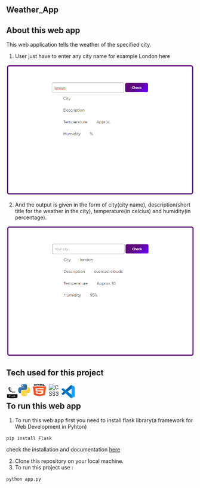 ## Weather_App

## About this web app

This web application tells the weather of the specified city. 

1. User just have to enter any city name for example London here

![This is an image](static/city.png)
<br>

2. And the output is given in the form of city(city name), description(short title for the weather in the city), temperature(in celcius) and humidity(in percentage).

![This is an image](static/output.png)
<br>

## Tech used for this project
<a href="https://palletsprojects.com/p/flask/"> <img width="32" height="40" align="left" alt="Flask "  src="static/icons/flask.png" /> </a>
<a href="https://www.python.org/about/"> <img align="left" alt="Python"  src="static/icons/python.png" /> </a> 
<img width="50" height="32" align="left" alt="HTML5"  src="static/icons/html5.png" />
<img width="32" height="40" align="left" alt="CSS3"  src="static/icons/css3.png" />
<a href="https://code.visualstudio.com/docs"> <img width="40" height="40" align="left" alt="VSCode"  src="static/icons/vscode.png" /> </a>
<br>

## To run this web app
1. To run this web app first you need to install flask library(a framework for Web Development in Pyhton)
```
pip install Flask
```
check the installation and documentation [here](https://pypi.org/project/Flask/)

2. Clone this repository on your local machine.
3. To run this project use : 
```
python app.py
```
